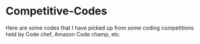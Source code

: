 # Competitive-Codes
Here are some codes that I have picked up from some coding competitions held by Code chef, Amazon Code champ, etc.
